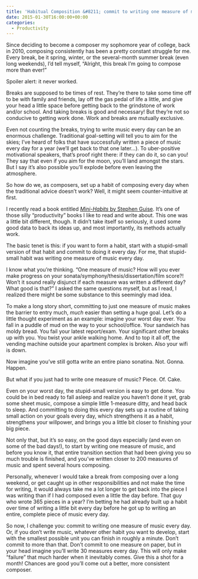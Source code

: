 ```yaml
---
title: 'Habitual Composition &#8211; commit to writing one measure of music every day'
date: 2015-01-30T16:00:00+00:00
categories:
  - Productivity
---
```

<p>Since deciding to become a composer my sophomore year of college, back in 2010, composing consistently has been a pretty constant struggle for me. Every break, be it spring, winter, or the several-month summer break (even long weekends), I’d tell myself, “Alright, this break I’m going to compose more than ever!”</p>

<p>Spoiler alert: it never worked.</p>
<!--more-->
<p>Breaks are supposed to be times of rest. They’re there to take some time off to be with family and friends, lay off the gas pedal of life a little, and give your head a little space before getting back to the grindstone of work and/or school. And taking breaks is good and necessary! But they’re not so conducive to getting work done. Work and breaks are mutually exclusive.</p>

<p>Even not counting the breaks, trying to write music every day can be an enormous challenge. Traditional goal-setting will tell you to aim for the skies; I’ve heard of folks that have successfully written a piece of music every day for a year (we’ll get back to that one later…). To uber-positive motivational speakers, that’s proof right there: if they can do it, so can you! They say that even if you aim for the moon, you’ll land amongst the stars. But I say it’s also possible you’ll explode before even leaving the atmosphere.</p>

<p>So how do we, as composers, set up a habit of composing every day when the traditional advice doesn’t work? Well, it might seem counter-intuitive at first.</p>

<p>I recently read a book entitled <a href="http://minihabits.com/"><em>Mini-Habits</em> by Stephen Guise</a>. It’s one of those silly “productivity” books I like to read and write about. This one was a little bit different, though. It didn’t take itself so seriously, it used some good data to back its ideas up, and most importantly, its methods actually work.</p>

<p>The basic tenet is this: if you want to form a habit, start with a stupid-small version of that habit and commit to doing it every day. For me, that stupid-small habit was writing one measure of music every day.</p>

<p>I know what you’re thinking. “One measure of music? How will you ever make progress on your sonata/symphony/thesis/dissertation/film score?! Won’t it sound really disjunct if each measure was written a different day? What good is that?” I asked the same questions myself, but as I read, I realized there might be some substance to this seemingly mad idea.</p>

<p>To make a long story short, committing to just one measure of music makes the barrier to entry much, <em>much</em> easier than setting a huge goal. Let’s do a little thought experiment as an example: imagine your worst day ever. You fall in a puddle of mud on the way to your school/office. Your sandwich has moldy bread. You fail your latest report/exam. Your significant other breaks up with you. You twist your ankle walking home. And to top it all off, the vending machine outside your apartment complex is broken. Also your wifi is down.</p>

<p>Now imagine you’ve still gotta write an entire piano sonatina. Not. Gonna. Happen.</p>

<p>But what if you just had to write one measure of music? Piece. Of. Cake.</p>

<p>Even on your worst day, the stupid-small version is easy to get done. You could be in bed ready to fall asleep and realize you haven’t done it yet, grab some sheet music, compose a simple little 1-measure ditty, and head back to sleep. And committing to doing this every day sets up a routine of taking small action on your goals every day, which strengthens it as a habit, strengthens your willpower, and brings you a little bit closer to finishing your big piece.</p>

<p>Not only that, but it’s so easy, on the good days especially (and even on some of the bad days!), to start by writing one measure of music, and before you know it, that entire transition section that had been giving you so much trouble is finished, and you’ve written closer to 200 measures of music and spent several hours composing.</p>

<p>Personally, whenever I would take a break from composing over a long weekend, or get caught up in other responsibilities and not make the time for writing, it would always take me a lot longer to get back into the piece I was writing than if I had composed even a little the day before. That guy who wrote 365 pieces in a year? I’m betting he had already built up a habit over time of writing a little bit every day before he got up to writing an entire, complete piece of music every day.</p>

<p>So now, I challenge you: commit to writing one measure of music every day. Or, if you don’t write music, whatever other habit you want to develop, start with the smallest possible unit you can finish in roughly a minute. Don’t commit to more than that. Don’t commit to one measure on paper, but in your head imagine you’ll write 30 measures every day. This will only make “failure” that much harder when it inevitably comes. Give this a shot for a month! Chances are good you’ll come out a better, more consistent composer.</p>
